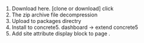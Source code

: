 1. Download here. [clone or download] click
2. The zip archive file decompression
3. Upload to packages directry
4. Install  to concrete5. dashboard -> extend concrete5
5. Add site attribute display block to page .
